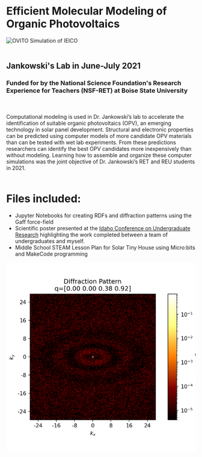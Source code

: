 # Efficient Molecular Modeling of Organic Photovoltaics
![OVITO Simulation of IEICO](IEICO.gif) <br></br>
##  Jankowski's Lab in June-July 2021
### Funded for by the National Science Foundation's Research Experience for Teachers (NSF-RET) at Boise State University 
<br></br>
Computational modeling is used in Dr. Jankowski’s lab to accelerate the identification
of suitable organic photovoltaics (OPV), an emerging technology in solar panel development.
Structural and electronic properties can be predicted using computer models of more
candidate OPV materials than can be tested with wet lab experiments. From these
predictions researchers can identify the best OPV candidates more inexpensively than
without modeling. Learning how to assemble and organize these computer simulations was
the joint objective of Dr. Jankowski’s RET and REU students in 2021.
<br><br>
# Files included: 
* Jupyter Notebooks for creating RDFs and diffraction patterns using the Gaff force-field
* Scientific poster presented at the [Idaho Conference on Undergraduate Research](https://www.boisestate.edu/icur/) highlighting the work completed between a team of undergraduates and myself. 
* Middle School STEAM Lesson Plan for Solar Tiny House using Micro:bits and MakeCode programming

![Computer Model of X-Ray Diffraction for P3HT](RDF_P3HT.png)

